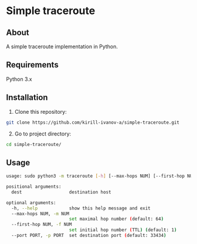 # Simple traceroute
## About
A simple traceroute implementation in Python.
## Requirements

Python 3.x

## Installation
1. Clone this repository:
```bash
git clone https://github.com/kirill-ivanov-a/simple-traceroute.git
```
2. Go to project directory:
```bash
cd simple-traceroute/
```
## Usage
```bash
usage: sudo python3 -m traceroute [-h] [--max-hops NUM] [--first-hop NUM] [--port PORT] dest

positional arguments:
  dest                  destination host

optional arguments:
  -h, --help            show this help message and exit
  --max-hops NUM, -m NUM
                        set maximal hop number (default: 64)
  --first-hop NUM, -f NUM
                        set initial hop number (TTL) (default: 1)
  --port PORT, -p PORT  set destination port (default: 33434)
```
